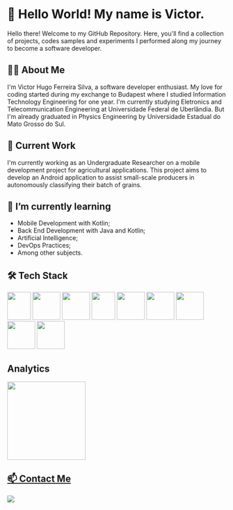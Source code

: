 # 👋 Hello World! My name is Victor.

Hello there! Welcome to my GitHub Repository. Here, you'll find a collection of projects, codes samples and experiments I performed along my journey to become a software developer.

## 🧑‍💼 About Me

I'm Victor Hugo Ferreira Silva, a software developer enthusiast. My love for coding started during my exchange to Budapest where I studied Information Technology Engineering for one year. I'm currently studying Eletronics and Telecommunication Engineering at Universidade Federal de Uberlândia. But I'm already graduated in Physics Engineering by Universidade Estadual do Mato Grosso do Sul.

## 🔭 Current Work
I'm currently working as an Undergraduate Researcher on a mobile development project for agricultural applications. This project aims to develop an Android application to assist small-scale producers in autonomously classifying their batch of grains.

## 🌱 I’m currently learning

- Mobile Development with Kotlin;
- Back End Development with Java and Kotlin;
- Artificial Intelligence;
- DevOps Practices;
- Among other subjects.

## 🛠️ Tech Stack
<img src="https://github.com/victorhfsilva/victorhfsilva/assets/22583145/a38af6f6-c984-414f-9aa7-732453e017e6" width="54" height="64">
<img src="https://github.com/victorhfsilva/victorhfsilva/assets/22583145/23ffc612-eb5e-4e69-b81d-99d40c098131" width="64" height="64">
<img src="https://github.com/victorhfsilva/victorhfsilva/assets/22583145/098bef08-ed4e-463d-beda-8b84e6ae3ffb" width="64" height="64">
<img src="https://github.com/victorhfsilva/victorhfsilva/assets/22583145/3f088827-5789-4d9e-ab86-e8200b7da3d9" width="54" height="64">
<img src="https://github.com/victorhfsilva/victorhfsilva/assets/22583145/dd06fcf9-83fa-4828-a904-846ee929fb13" width="64" height="64">
<img src="https://github.com/victorhfsilva/victorhfsilva/assets/22583145/d9937dc5-5c2b-4398-8b9b-2ea6bde06dd0" width="64" height="64">
<img src="https://github.com/victorhfsilva/victorhfsilva/assets/22583145/876386af-579a-4b7b-80fa-b68e2ac56fc0" width="64" height="64">
<img src="https://github.com/victorhfsilva/victorhfsilva/assets/22583145/530e92f8-9349-4db6-a39e-a82a9d51f820" width="64" height="64">
<img src="https://github.com/victorhfsilva/victorhfsilva/assets/22583145/3ce09424-ae93-4cc2-8202-ac8266e30eff" width="64" height="64">

## Analytics

<div>
<a href="https://github.com/victorhfsilva">
<img loading="lazy" height="180em" src="https://github-readme-stats.vercel.app/api/top-langs/?username=victorhfsilva&layout=compact&langs_count=7&theme=dracula"/>
</div>
  
## 📫 Contact Me
<a href="https://www.linkedin.com/in/victorhfsilva/?locale=en_US" target="_blank"><img loading="lazy" src="https://img.shields.io/badge/-LinkedIn-%230077B5?style=for-the-badge&logo=linkedin&logoColor=white" target="_blank"></a>

<!--
**victorhfsilva/victorhfsilva** is a ✨ _special_ ✨ repository because its `README.md` (this file) appears on your GitHub profile.

Here are some ideas to get you started:

- 🔭 I’m currently working on ...
- 🌱 I’m currently learning ...
- 👯 I’m looking to collaborate on ...
- 🤔 I’m looking for help with ...
- 💬 Ask me about ...
- 📫 How to reach me: ...
- 😄 Pronouns: ...
- ⚡ Fun fact: ...
-->
